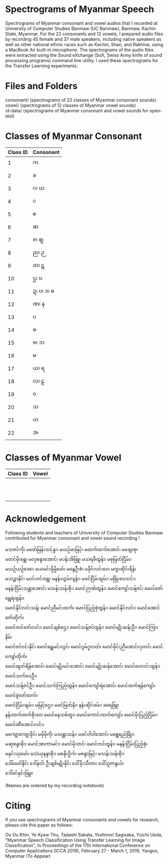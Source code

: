 # Spectrograms of Myanmar Speech

Spectrograms of Myanmar consonant and vowel audios that I recorded at University of Computer Studies Banmaw (UC Banmaw), Banmaw, Kachin State, Myanmar. For the 22 consonants and 12 vowels, I prepared audio files by recording 45 female and 37 male speakers, including native speakers as well as other national ethnic races such as Kachin, Shan, and Rakhine, using a MacBook Air built-in microphone. The spectrograms of the audio files were extracted using the Sound eXchange (SoX, Swiss
Army knife of sound processing programs) command line utility. I used these spectrograms for the Transfer Learning experiments.  

# Files and Folders   

consonant/ (spectrograms of 22 classes of Myanmar consonant sounds)  
vowel/ (spectrograms of 12 classes of Myanmar vowel sounds)  
ot-data/ (spectrograms of Myanmar consonant and vowel sounds for open-test)  

# Classes of Myanmar Consonant

| Class ID  | Consonant |
| --------- |---------- | 
| 1  | က |
| 2  | ခ |
| 3  | ဂ၊ ဃ |
| 4  | င |
| 5  | စ |
| 6  | ဆ |
| 7  | ဇ၊ ဈ |
| 8  | ည၊ ဉ |
| 9  | တ၊ ဋ |
| 10 | ဌ၊ ဎ  |
| 11 | ဍ၊ ဎ၊ ဒ၊ ဓ |
| 12 | ဏ၊ န|
| 13 | ပ |
| 14 | ဖ |
| 15 | ဗ၊ ဘ |
| 16 | မ |
| 17 | ယ၊ ရ |
| 18 | လ၊ ဠ|
| 19 | ဝ |
| 20 | သ |
| 21 | ဟ |
| 22 | အ |

# Classes of Myanmar Vowel

| Class ID  | Vowel |
| --------- |---------- |
|  | |
|  | |
|  | |
|  | |
|  | |
|  | |
|  | |
|  | |
|  | |
|  | |
|  | |
|  | |


# Acknowledgement

Following students and teachers of University of Computer Studies Banmaw contributed for Myanmar consonant and vowel sound recording !  

မသဇင်ကို၊ မဖော်မြန်းသင့်နူး၊ မယဉ်မာမြင့်၊ မထက်ထက်အောင်၊ မချောစု၊  
မတင်မိုးရွှေ၊ မလှစန္ဒာအောင်၊ မပန်းအိဖြူ၊ မသရဖီထွန်း၊ မစုမြတ်ငြိမ်း၊  
မယဉ်ယဉ်အေး၊ မယမင်းမို့မို့မော်၊ မနွေဦးစံ၊ မခိုင်လင်းဝေ၊ မဂျာဆိုင်းရိန်၊  
မသဉ္စာနိုင်၊ မဝင်းဝင်းရွှေ၊ မနန်းဟွမ်လျန်း၊ မခင်ငြိမ်းချမ်း၊ မဖြိုးဝေသင်း၊  
မနန်းငြိမ်းသန္တာအောင်၊ မသန်းသန်းစိုး၊ မောင်ဉာဏ်ထွန်း၊ မောင်ကျော်သန့်ဇင်၊ မောင်ဇော်ရွှေရဲထွန်း၊  
မောင်နိုင်လင်းသန့်၊ မောင်ညီမင်းထက်၊ မောင်ပြည့်စုံထွန်း၊ မောင်နိုင်လင်း၊ မောင်အောင်ဇော်ထိုက်၊  
မောင်တင်ဇော်လင်း၊ မောင်ချစ်ဌေး၊ မောင်သန့်ဇင်ထွန်း၊ မောင်မျိုးဆန်းဦး၊ မောင်ကြားနိမ်၊  
မောင်ဇင်ဝင်းနိုင်၊ မောင်ရွှေမင်းလွင်၊ မောင်ဂွမ်ဂူလတ်၊ မောင်မိုင်းညီအောင်လှတင်၊ မောင်ကျော်ထိုက်၊  
မောင်ဆွတ်ရိန်အောင်၊ မောင်မျိုးမင်းအောင်၊ မောင်မျိုးဆန်အောင်၊ မောင်ဝေလင်းထွန်း၊ မောင်သက်ဝေဦး၊  
မောင်သန့်ဇင်ဦး၊ မောင်သက်ကြည်ထွန်း၊ မောင်ကျော်ရဲအောင်၊ မောင်ထက်ရန်ကျော်၊ မောင်ဇွဲဇော်ထက်၊  
မောင်ငြိမ်းချမ်း၊ မမြင့်ဌေး၊ မခင်မြတ်နိုး၊ နန်းဆိုင်ခမ်း၊ ခရေဖြူ၊  
နန်းထက်ထက်စိုးဝေ၊ မောင်နေသစ်ထူး၊ မောင်ကောင်းထက်ကျော်၊ မောင်မိုးပြည့်ငြိမ်း၊ မောင်ဏီအောင်လင်း၊  
မကျော့ကျော့ခိုင်၊ မမိုမိုကို၊ မသန္တာသန်း၊ မခင်ဝါဝါအောင်၊ မရွှေရည်ဖြိုး၊  
မဆုစန္ဒာစိုး၊ မောင်အာကာမင်း၊ မောင်မိုးတင်၊ မောင်တင်ထွန်း၊ မနန်းငြိမ်းပြည့်စုံ၊  
မနှင်းယုမော်၊ မသဲယုနန္ဒာစိုး၊ မစနိုးဝှိုက်၊ မစန္ဒာမြင့်၊ မသန်းသန်းစိုး၊  
ဒေါ်မေဝါနိုင်၊ ဒေါ်နုဝါ၊ ဦးချစ်မျိုးနိုင်၊ ဒေါ်မိုးသီတာ၊ ဒေါ်သူဇာနွယ်၊  
ဒေါ်ခင်နှင်းဖြူ။

(Names are ordered by my recording notebook)  

# Citing

If you use spectrograms of Myanmar consonants and vowels for research, please cite this paper as follows:

Ou Ou Khin, Ye Kyaw Thu, Tadashi Sakata, Yoshinori Sagisaka, Yuichi Ueda, "Myanmar Speech Classification
Using Transfer Learning for Image Classification", In Proceedings of the 17th International Conference on Computer Applications (ICCA 2019), February 27 - March 1, 2019, Yangon, Myanmar (To Appear)

